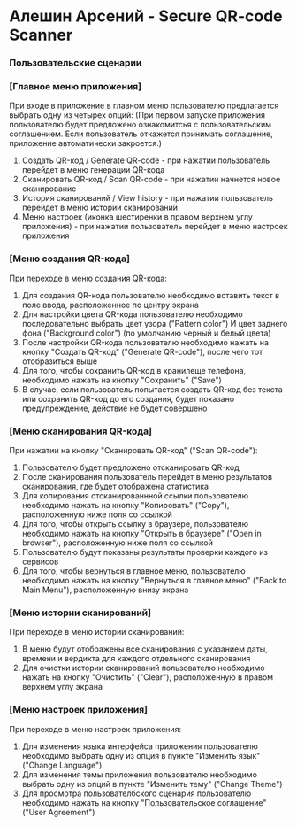 # Алешин Арсений - Secure QR-code Scanner

### Пользовательские сценарии

### [Главное меню приложения]
При входе в приложение в главном меню пользователю предлагается выбрать одну из четырех опций:
(При первом запуске приложения пользователю будет предложено ознакомитсья с пользовательским соглашением. Если пользователь откажется принимать соглашение, приложение автоматически закроется.)
1. Создать QR-код / Generate QR-code - при нажатии пользователь перейдет в меню генерации QR-кода
2. Сканировать QR-код / Scan QR-code - при нажатии начнется новое сканирование
3. История сканирований / View history - при нажатии пользователь перейдет в меню истории сканирований
4. Меню настроек (иконка шестиренки в правом верхнем углу приложения) - при нажатии пользователь перейдет в меню настроек приложения

### [Меню создания QR-кода]
При переходе в меню создания QR-кода:
1. Для создания QR-кода пользователю необходимо вставить текст в поле ввода, расположенное по центру экрана
2. Для настройки цвета QR-кода пользователю необходимо последовательно выбрать цвет узора ("Pattern color") И цвет заднего фона ("Background color") (по умолчанию черный и белый цвета)
3. После настройки QR-кода пользователю необходимо нажать на кнопку "Создать QR-код" ("Generate QR-code"), после чего тот отобразиться выше
4. Для того, чтобы сохранить QR-код в хранилеще телефона, необходимо нажать на кнопку "Сохранить" ("Save")
5. В случае, если пользователь попытается создать QR-код без текста или сохранить QR-код до его создания, будет показано предупреждение, действие не будет совершено

### [Меню сканирования QR-кода]
При нажатии на кнопку "Сканировать QR-код" ("Scan QR-code"):
1. Пользователю будет предложено отсканировать QR-код
2. После сканирования пользователь перейдет в меню результатов сканирования, где будет отображена статистика
3. Для копирования отсканированнной ссылки пользователю необходимо нажать на кнопку "Копировать" ("Copy"), расположенную ниже поля со ссылкой
4. Для того, чтобы открыть ссылку в браузере, пользователю необходимо нажать на кнопку "Открыть в браузере" ("Open in browser"), расположенную ниже поля со ссылкой
5. Пользователю будут показаны результаты проверки каждого из сервисов
6. Для того, чтобы вернуться в главное меню, пользователю необходимо нажать на кнопку "Вернуться в главное меню" ("Back to Main Menu"), расположенную внизу экрана

### [Меню истории сканирований]
При переходе в меню истории сканирований:
1. В меню будут отображены все сканирования с указанием даты, времени и вердикта для каждого отдельного сканирования
2. Для очистки истории сканирований пользователю необходимо нажать на кнопку "Очистить" ("Clear"), расположенную в правом верхнем углу экрана

### [Меню настроек приложения]
При переходе в меню настроек приложения:
1. Для изменения языка интерфейса приложения пользователю необходимо выбрать одну из опция в пункте "Изменить язык" ("Change Language")
2. Для изменения темы приложения пользователю необходимо выбрать одну из опций в пункте "Изменить тему" ("Change Theme")
3. Для просмотра пользователбского сценария пользователю необходимо нажать на кнопку "Пользовательское соглашение" ("User Agreement")
